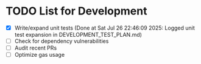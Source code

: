 # TODO List for Development

- [x] Write/expand unit tests  (Done at Sat Jul 26 22:46:09 2025: Logged unit test expansion in DEVELOPMENT_TEST_PLAN.md)
- [ ] Check for dependency vulnerabilities
- [ ] Audit recent PRs
- [ ] Optimize gas usage
